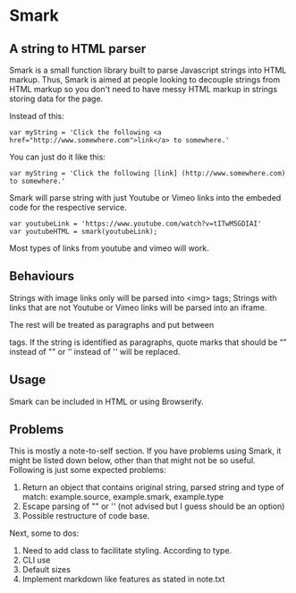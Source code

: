 # Smark
## A string to HTML parser

Smark is a small function library built to parse Javascript strings into HTML markup. Thus, Smark is aimed at people looking to decouple strings from HTML markup so you don't need to have messy HTML markup in strings storing data for the page.

Instead of this:

```
var myString = 'Click the following <a href="http://www.somewhere.com">link</a> to somewhere.'
```

You can just do it like this:

```
var myString = 'Click the following [link] (http://www.somewhere.com) to somewhere.'
```

Smark will parse string with just Youtube or Vimeo links into the embeded code for the respective service.

```
var youtubeLink = 'https://www.youtube.com/watch?v=tITwM5GDIAI'
var youtubeHTML = smark(youtubeLink);
```

Most types of links from youtube and vimeo will work.

## Behaviours

Strings with image links only will be parsed into \<img> tags;
Strings with links that are not Youtube or Vimeo links will be parsed into an iframe.

The rest will be treated as paragraphs and put between <p> tags. If the string is identified as paragraphs, quote marks that should be “” instead of "" or ‘’ instead of '' will be replaced.

## Usage

Smark can be included in HTML or using Browserify.


## Problems

This is mostly a note-to-self section. If you have problems using Smark, it might be listed down below, other than that might not be so useful. Following is just some expected problems:

1. Return an object that contains original string, parsed string and type of match: example.source, example.smark, example.type
1. Escape parsing of "" or '' (not advised but I guess should be an option)
1. Possible restructure of code base.

Next, some to dos:

1. Need to add class to facilitate styling. According to type.
1. CLI use
1. Default sizes
1. Implement markdown like features as stated in note.txt